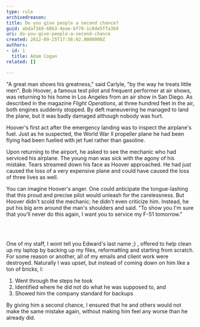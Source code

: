 ```yaml
---
type: rule
archivedreason: 
title: Do you give people a second chance?
guid: abdaf169-60b3-4eae-bf70-1c8de5ffa3b9
uri: do-you-give-people-a-second-chance
created: 2012-09-25T17:56:02.0000000Z
authors:
- id: 1
  title: Adam Cogan
related: []

---
```



<div class="greyBox">
                    <p>
                        &quot;A great man shows his greatness,&quot; said Carlyle, &quot;by the way he treats little men&quot;.
                        Bob Hoover, a famous test pilot and frequent performer at air shows, was returning
                        to his home in Los Angeles from an air show in San Diego. As described in the magazine
                        <i>Flight Operations</i>, at three hundred feet in the air, both engines suddenly
                        stopped. By deft maneuvering he managed to land the plane, but it was badly damaged
                        although nobody was hurt.
                    </p>
 <p>
                        Hoover's first act after the emergency landing was to inspect the airplane's fuel.
                        Just as he suspected, the World War II propeller plane he had been flying had been
                        fuelled with jet fuel rather than gasoline.
                    </p>
                    <p>
                        Upon returning to the airport, he asked to see the mechanic who had serviced his
                        airplane. The young man was sick with the agony of his mistake. Tears streamed down
                        his face as Hoover approached. He had just caused the loss of a very expensive plane
                        and could have caused the loss of three lives as well.
                    </p>
                    <p>
                        You can imagine Hoover's anger. One could anticipate the tongue-lashing that this
                        proud and precise pilot would unleash for the carelessness. But Hoover didn't scold
                        the mechanic; he didn't even criticize him. Instead, he put his big arm around the
                        man's shoulders and said. &quot;To show you I'm sure that you'll never do this again,
                        I want you to service my F-51 tomorrow.&quot;
                    </p></div>

<br><excerpt class='endintro'></excerpt><br>
 <p>
                    One of my staff, I wont tell you Edward's last name ;) , offered to help clean up
                    my laptop by backing up my files, reformatting and starting from scratch. For some
                    reason or another, all of my emails and client work were destroyed. Naturally I
                    was upset, but instead of coming down on him like a ton of bricks, I&#58;
                </p>
                <ol>
                    <li>Went through the steps he took</li>
                    <li>Identified where he did not do what he was supposed to, and</li>
                    <li>Showed him the company standard for backups</li>
                </ol>
                <p>
                    By giving him a second chance, I ensured that he and others would not make the same
                    mistake again, without making him feel any worse than he already did.
                </p>


